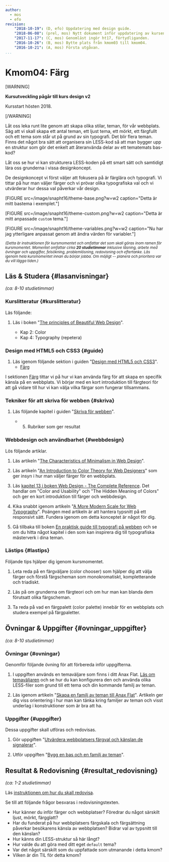 ```yaml
---
author:
  - mos
  - efo
revision:
    "2018-10-19": (D, efo) Uppdatering med design guide.
    "2018-06-08": (prel, mos) Nytt dokument inför uppdatering av kursen.
    "2017-11-17": (C, mos) Genomläst ingör ht17, förtydliganden.
    "2016-10-26": (B, mos) Bytte plats från kmom03 till kmom04.
    "2016-10-21": (A, mos) Första utgåvan.
...
```

Kmom04: Färg
====================================

[WARNING]

**Kursutveckling pågår till kurs design v2**

Kursstart hösten 2018.

[/WARNING]


Låt oss leka runt lite genom att skapa olika stilar, teman, för vår webbplats. Säg att vi skall skapa ett antal teman, ett ljust tema, ett mörkt, ett färgfullt och ett tema som står ut på grund av sin typografi. Det blir flera teman. Finns det något bra sätt att organisera sin LESS-kod så att man bygger upp en struktur som gör det enkelt att återanvända delar av ett tematemats bas-kod?

Låt oss se hur vi kan strukturera LESS-koden på ett smart sätt och samtidigt lära oss grunderna i vissa designkoncept.

De designkoncept vi först väljer att fokusera på är färglära och typografi. Vi tittar på hur man väljer färger och vi prövar olika typografiska val och vi utvärderar hur dessa val påverkar vår design.



<!--more-->

[FIGURE src=/image/snapht16/theme-base.png?w=w2 caption="Detta är mitt bastema i exemplet."]

[FIGURE src=/image/snapht16/theme-custom.png?w=w2 caption="Detta är mitt anpassade `custom` tema."]

[FIGURE src=/image/snapht16/theme-variables.png?w=w2 caption="Nu har jag ytterligare anpassat genom att ändra värden för variabler."]

<small><i>(Detta är instruktionen för kursmomentet och omfattar det som skall göras inom ramen för kursmomentet. Momentet omfattar cirka **20 studietimmar** inklusive läsning, arbete med övningar och uppgifter, felsökning, problemlösning, redovisning och eftertanke. Läs igenom hela kursmomentet innan du börjar jobba. Om möjligt -- planera och prioritera var du vill lägga tiden.)</i></small>



Läs & Studera  {#lasanvisningar}
---------------------------------

*(ca: 8-10 studietimmar)*


### Kurslitteratur  {#kurslitteratur}

Läs följande:

1. Läs i boken "[The principles of Beautiful Web Design](kunskap/boken-the-principles-of-beautiful-web-design)".

    * Kap 2: Color
    * Kap 4: Typography (repetera)



### Design med HTML5 och CSS3  {#guide}

1. Läs igenom följande sektion i guiden "[Design med HTML5 och CSS3](guide/design-med-html5-och-css3)".
    * [Färg](guide/design-med-html5-och-css3/farg)

I sektionen [Färg](guide/design-med-html5-och-css3/farg) tittar vi på hur vi kan använda färg för att skapa en specifik känsla på en webbplats. Vi börjar med en kort introduktion till färgteori för att gå vidare till hur vi kan välja vilka färgar som fungerar tillsammans.



### Tekniker för att skriva för webben {#skriva}

1. Läs följande kapitel i guiden "[Skriva för webben](https://www.iis.se/lar-dig-mer/guider/hur-man-skriver-for-webben/)".

    * 5. Rubriker som ger resultat



### Webbdesign och användbarhet {#webbdesign}

Lös följande artiklar.

1. Läs artikeln "[The Characteristics of Minimalism in Web Design](https://www.nngroup.com/articles/characteristics-minimalism/)".

1. Läs artikeln "[An Introduction to Color Theory for Web Designers](https://webdesign.tutsplus.com/articles/an-introduction-to-color-theory-for-web-designers--webdesign-1437)" som ger insyn i hur man väljer färger för en webbplats.

1. Läs [kapitel 13 i boken Web Design - The Complete Reference](http://www.webdesignref.com/chapters/13/ch13-16.htm). Det handlar om "Color and Usability" och "The Hidden Meaning of Colors" och ger en kort introduktion till färger och webbdesign.

1. Kika snabbt igenom artikeln "[A More Modern Scale for Web Typography](http://typecast.com/blog/a-more-modern-scale-for-web-typography)". Poängen med artikeln är att hantera typsnitt på ett responsivt sätt. Fundera igenom om detta konceptet är något för dig.

1. Gå tillbaka till boken [En praktisk guide till typografi på webben](http://webtypography.net/) och se om du hitta något kapitel i den som kan inspirera dig till typografiska mästerverk i dina teman.


<!--
###Video  {#video}

Det finns inga videor.
-->

<!--
Titta på följande:

1. Till kursen finns en videoserie, "[Teknisk webbdesign och användbarhet](https://www.youtube.com/playlist?list=PLKtP9l5q3ce93K_FQtlmz2rcaR_BaKIET)", kika på de videor som börjar på 4.
-->



### Lästips {#lastips}

Följande tips hjälper dig igenom kursmomentet.

1. Leta reda på en färgväljare (color chooser) som hjälper dig att välja färger och förstå färgscheman som monokromatiskt, kompletterande och triadiskt.

1. Läs på om grunderna om färgteori och om hur man kan blanda dem förutsatt olika färgscheman.

1. Ta reda på vad en färgpalett (color palette) innebär för en webbplats och studera exempel på färgpaletter.



Övningar & Uppgifter  {#ovningar_uppgifter}
-------------------------------------------

*(ca: 8-10 studietimmar)*



### Övningar {#ovningar}

Genomför följande övning för att förbereda inför uppgifterna.

1. I uppgiften används en temaväljare som finns i ditt Anax Flat. [Läs om temaväljaren](anax/jobba-med-temavaljaren) och se hur du kan konfigurera den och använda olika LESS-filer som grund till ett tema och din kommande familj av teman.

1. Läs igenom artikeln "[Skapa en familj av teman till Anax Flat](kunskap/skapa-en-familj-av-teman-till-anax-flat)". Artikeln ger dig viss orientering i hur man kan tänka kring familjer av teman och visst underlag i konstruktioner som är bra att ha.




### Uppgifter {#uppgifter}

Dessa uppgifter skall utföras och redovisas.

1. Gör uppgiften "[Utvärdera webbplatsers färgval och känslan de signalerar](uppgift/utvardera-webbplatsers-fargval-och-kanslan-de-signalerar)".

1. Utför uppgiften "[Bygg en bas och en familj av teman](uppgift/en-bas-och-en-familj-av-teman)".



Resultat & Redovisning  {#resultat_redovisning}
-----------------------------------------------

*(ca: 1-2 studietimmar)*

Läs [instruktionen om hur du skall redovisa](./../redovisa).

Se till att följande frågor besvaras i redovisningstexten.

* Hur känner du inför färger och webbplatser? Föredrar du något särskilt ljust, mörkt, färgglatt?
* Har du funderat på hur webbplatsers färgskala och färgsättning påverkar besökarens känsla av webbplatsen? Bidrar val av typsnitt till den känslan?
* Hur känns din LESS-struktur så här långt?
* Hur valde du att göra med ditt eget `default` tema?
* Var det något särskilt som du uppfattade som utmanande i detta kmom?
* Vilken är din TIL för detta kmom?
